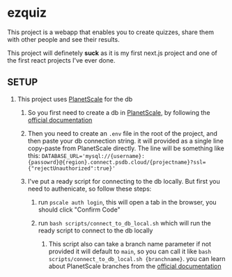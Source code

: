 # ezquiz

This project is a webapp that enables you to create quizzes, share them with other people and see their results.

This project will definetely __suck__ as it is my first next.js project and one of the first react projects I've ever done.

## SETUP


1. This project uses [PlanetScale](https://planetscale.com/) for the db
    
    1. So you first need to create a db in [PlanetScale](https://planetscale.com/), by following the [official documentation](https://planetscale.com/docs/tutorials/planetscale-quick-start-guide#create-a-database)

    2. Then you need to create an `.env` file in the root of the project, and then paste your db connection string. it will provided as a single line copy-paste from PlanetScale directly. The line will be something like this:
    `DATABASE_URL='mysql://{username}:{passowrd}@{region}.connect.psdb.cloud/{projectname}?ssl={"rejectUnauthorized":true}'`

   3. I've put a ready script for connecting to the db locally. But first you need to authenicate, so follow these steps:
   
      1. run `pscale auth login`, this will open a tab in the browser, you should click "Confirm Code"
      
      2. run `bash scripts/connect_to_db_local.sh` which will run the ready script to connect to the db locally
         
         1. This script also can take a branch name parameter if not provided it will default to `main`, so you can call it like `bash scripts/connect_to_db_local.sh {branchname}`. you can learn about PlanetScale branches from the [official documentation](https://planetscale.com/docs/concepts/branching)
